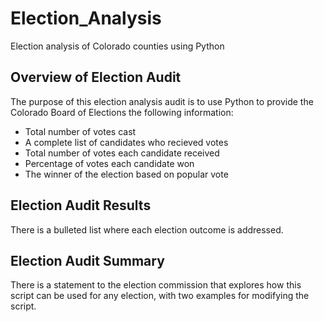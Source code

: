 # Election_Analysis
Election analysis of Colorado counties using Python

## Overview of Election Audit
The purpose of this election analysis audit is to use Python to provide the Colorado Board of Elections the following information:
* Total number of votes cast
* A complete list of candidates who recieved votes
* Total number of votes each candidate received
* Percentage of votes each candidate won
* The winner of the election based on popular vote


## Election Audit Results
There is a bulleted list where each election outcome is addressed.




## Election Audit Summary
There is a statement to the election commission that explores how this script can be used for any election, with two examples for modifying the script.


